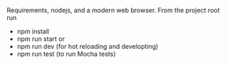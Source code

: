 Requirements, nodejs, and a modern web browser.
From the project root run
- npm install
- npm run start
or
- npm run dev (for hot reloading and developting)
- npm run test (to run Mocha tests)
